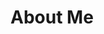 ---
---

# About Me
<!--
I'm currently a DevOps Engineer at [Scaleway](https://www.scaleway.com) in
Paris, France since March 2023.

Before that, I worked at Cisco from 2019 to 2023 as a Network Engineer on
scalable end-to-end encryption solutions for real-time communications.

I graduated from [Imperial
College](https://www.imperial.ac.uk/study/pg/computing/secure-software-systems/)
of a MSc in Computing Security and Reliability in 2019 and from [Telecom
Paris](https://www.telecom-paris.fr/en/home) of a *Diplôme d’ingénieur* (MSc in
Engineering) in 2020.

## Pages
* [Resume]({% link assets/docs/resume.en.pdf %})
* [Projects]({% link projects.md %})
* [Lecture Notes]({% link lecture-notes.md %})
-->
